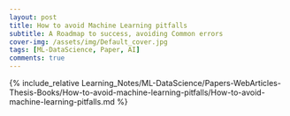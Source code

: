 ```yaml
---
layout: post
title: How to avoid Machine Learning pitfalls
subtitle: A Roadmap to success, avoiding Common errors
cover-img: /assets/img/Default_cover.jpg
tags: [ML-DataScience, Paper, AI]
comments: true
---
```


{% include_relative Learning_Notes/ML-DataScience/Papers-WebArticles-Thesis-Books/How-to-avoid-machine-learning-pitfalls/How-to-avoid-machine-learning-pitfalls.md %}
